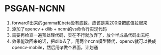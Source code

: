 # PSGAN-NCNN

1. forward1出来的gamma和beta没有底数，应该是乘200没把底值拉起来
2. 添加了opencv + dlib + ncnn的vs命令行实现代码
3. 需要再检查一遍预处理代码，实在不行就放弃了，放个半成品代码出去吧
4. 效果能改回来的话，把dlib去了，用两个ncnn模型替代，opencv就可以换成opencv-mobile，然后用qt做个界面，计划通